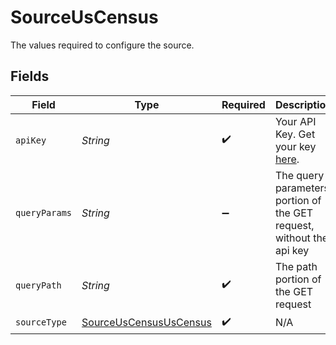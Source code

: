 # SourceUsCensus

The values required to configure the source.


## Fields

| Field                                                                                                               | Type                                                                                                                | Required                                                                                                            | Description                                                                                                         | Example                                                                                                             |
| ------------------------------------------------------------------------------------------------------------------- | ------------------------------------------------------------------------------------------------------------------- | ------------------------------------------------------------------------------------------------------------------- | ------------------------------------------------------------------------------------------------------------------- | ------------------------------------------------------------------------------------------------------------------- |
| `apiKey`                                                                                                            | *String*                                                                                                            | :heavy_check_mark:                                                                                                  | Your API Key. Get your key <a href="https://api.census.gov/data/key_signup.html">here</a>.                          |                                                                                                                     |
| `queryParams`                                                                                                       | *String*                                                                                                            | :heavy_minus_sign:                                                                                                  | The query parameters portion of the GET request, without the api key                                                | get=NAME,NAICS2017_LABEL,LFO_LABEL,EMPSZES_LABEL,ESTAB,PAYANN,PAYQTR1,EMP&for=us:*&NAICS2017=72&LFO=001&EMPSZES=001 |
| `queryPath`                                                                                                         | *String*                                                                                                            | :heavy_check_mark:                                                                                                  | The path portion of the GET request                                                                                 | data/2019/cbp                                                                                                       |
| `sourceType`                                                                                                        | [SourceUsCensusUsCensus](../../models/shared/SourceUsCensusUsCensus.md)                                             | :heavy_check_mark:                                                                                                  | N/A                                                                                                                 |                                                                                                                     |